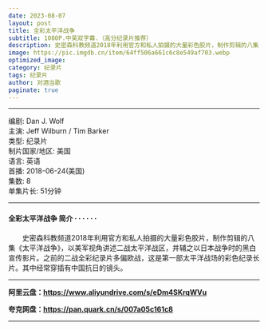 ```yaml
---
date: 2023-08-07
layout: post
title: 全彩太平洋战争
subtitle: 1080P.中英双字幕.（高分纪录片推荐）
description: 史密森科教频道2018年利用官方和私人拍摄的大量彩色胶片，制作剪辑的八集《太平洋战争》，以美军视角讲述二战太平洋战区，并辅之以日本战争时的黑白宣传影片...
image: https://pic.imgdb.cn/item/64ff506a661c6c8e549af703.webp
optimized_image: 
category: 纪录片
tags: 纪录片
author: 对酒当歌
paginate: true
---
```


---

编剧: Dan J. Wolf  
主演: Jeff Wilburn / Tim Barker  
类型: 纪录片  
制片国家/地区: 美国  
语言: 英语  
首播: 2018-06-24(美国)  
集数: 8  
单集片长: 51分钟  

---

#### 全彩太平洋战争 简介 · · · · · ·

　　史密森科教频道2018年利用官方和私人拍摄的大量彩色胶片，制作剪辑的八集《太平洋战争》，以美军视角讲述二战太平洋战区，并辅之以日本战争时的黑白宣传影片。之前的二战全彩纪录片多偏欧战，这是第一部太平洋战场的彩色纪录长片。其中经常穿插有中国抗日的镜头。

---

**阿里云盘：<https://www.aliyundrive.com/s/eDm4SKrqWVu>**

**夸克网盘：<https://pan.quark.cn/s/007a05c161c8>**

---
